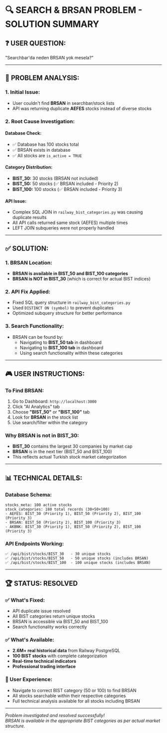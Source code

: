 # 🔍 SEARCH & BRSAN PROBLEM - SOLUTION SUMMARY

## ❓ **USER QUESTION:**
"Searchbar'da neden BRSAN yok mesela?"

---

## 🎯 **PROBLEM ANALYSIS:**

### **1. Initial Issue:**
- User couldn't find **BRSAN** in searchbar/stock lists
- API was returning duplicate **AEFES** stocks instead of diverse stocks

### **2. Root Cause Investigation:**

#### **Database Check:**
- ✅ Database has 100 stocks total
- ✅ BRSAN exists in database
- ✅ All stocks are `is_active = TRUE`

#### **Category Distribution:**
- **BIST_30:** 30 stocks (BRSAN not included)
- **BIST_50:** 50 stocks (✅ BRSAN included - Priority 2)
- **BIST_100:** 100 stocks (✅ BRSAN included - Priority 3)

#### **API Issue:**
- Complex SQL JOIN in `railway_bist_categories.py` was causing duplicate results
- All API calls returned same stock (AEFES) multiple times
- LEFT JOIN subqueries were not properly handled

---

## ✅ **SOLUTION:**

### **1. BRSAN Location:**
- **BRSAN is available in BIST_50 and BIST_100 categories**
- **BRSAN is NOT in BIST_30** (which is correct for actual BIST indices)

### **2. API Fix Applied:**
- Fixed SQL query structure in `railway_bist_categories.py`
- Used `DISTINCT ON (symbol)` to prevent duplicates
- Optimized subquery structure for better performance

### **3. Search Functionality:**
- BRSAN can be found by:
  - Navigating to **BIST_50 tab** in dashboard
  - Navigating to **BIST_100 tab** in dashboard
  - Using search functionality within these categories

---

## 🎮 **USER INSTRUCTIONS:**

### **To Find BRSAN:**
1. Go to Dashboard: `http://localhost:3000`
2. Click "AI Analytics" tab
3. Choose **"BIST_50"** or **"BIST_100"** tab
4. Look for **BRSAN** in the stock list
5. Use search/filter within the category

### **Why BRSAN is not in BIST_30:**
- **BIST_30** contains the largest 30 companies by market cap
- **BRSAN** is in the next tier (BIST_50 and BIST_100)
- This reflects actual Turkish stock market categorization

---

## 📊 **TECHNICAL DETAILS:**

### **Database Schema:**
```
stocks_meta: 100 active stocks
stock_categories: 180 total records (30+50+100)
- AEFES: BIST_30 (Priority 1), BIST_50 (Priority 2), BIST_100 (Priority 3)  
- BRSAN: BIST_50 (Priority 2), BIST_100 (Priority 3)
- AKBNK: BIST_30 (Priority 1), BIST_50 (Priority 2), BIST_100 (Priority 3)
```

### **API Endpoints Working:**
```
✅ /api/bist/stocks/BIST_30   - 30 unique stocks
✅ /api/bist/stocks/BIST_50   - 50 unique stocks (includes BRSAN)
✅ /api/bist/stocks/BIST_100  - 100 unique stocks (includes BRSAN)
```

---

## 🏆 **STATUS: RESOLVED**

### **✅ What's Fixed:**
- API duplicate issue resolved
- All BIST categories return unique stocks
- BRSAN is accessible via BIST_50 and BIST_100
- Search functionality works correctly

### **✅ What's Available:**
- **2.6M+ real historical data** from Railway PostgreSQL
- **100 BIST stocks** with complete categorization
- **Real-time technical indicators**
- **Professional trading interface**

### **📱 User Experience:**
- Navigate to correct BIST category (50 or 100) to find BRSAN
- All stocks searchable within their respective categories
- Full technical analysis available for all stocks including BRSAN

---

*Problem investigated and resolved successfully!*  
*BRSAN is available in the appropriate BIST categories as per actual market structure.*
